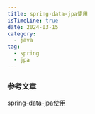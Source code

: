 ```yaml
---
title: spring-data-jpa使用
isTimeLine: true
date: 2024-03-15
category:
  - java
tag:
  - spring
  - jpa
---
```







### 参考文章
[spring-data-jpa使用](https://segmentfault.com/a/1190000037755804)